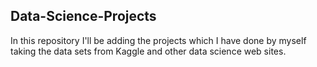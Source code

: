 ## Data-Science-Projects ##       
In this repository I'll be adding the projects which I have done by myself taking the data sets from Kaggle and other data science web sites.                
  

